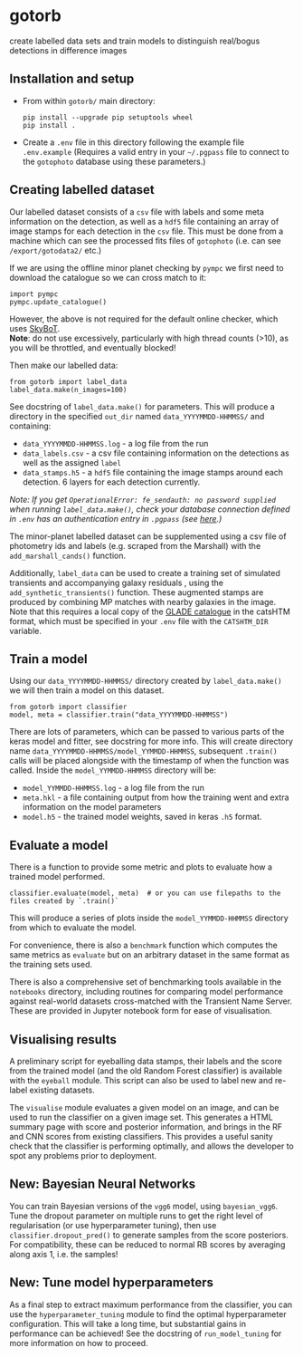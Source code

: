 gotorb
==============

create labelled data sets and train models to distinguish real/bogus detections in difference images

Installation and setup
----------------------

* From within `gotorb/` main directory:
  ```
  pip install --upgrade pip setuptools wheel
  pip install .
  ```

* Create a `.env` file in this directory following the example file `.env.example`
  (Requires a valid entry in your `~/.pgpass` file to connect to the `gotophoto` database 
  using these parameters.)
  
Creating labelled dataset
-------------------------

Our labelled dataset consists of a `csv` file with labels and some meta information on the detection, as well as
a `hdf5` file containing an array of image stamps for each detection in the `csv` file. This must be done from a 
machine which can see the processed fits files of `gotophoto` (i.e. can see `/export/gotodata2/` etc.)

If we are using the offline minor planet checking by `pympc` we first need to download the catalogue so we can 
cross match to it:
```
import pympc
pympc.update_catalogue()
```

However, the above is not required for the default online checker, which uses 
[SkyBoT](http://vo.imcce.fr/webservices/skybot/).  
**Note**: do not use excessively, particularly with high thread counts (>10), as you will be throttled, and eventually blocked!


Then make our labelled data:
```
from gotorb import label_data
label_data.make(n_images=100)
```

See docstring of `label_data.make()` for parameters. This will produce a directory in the specified `out_dir` named
`data_YYYYMMDD-HHMMSS/` and containing:

 * `data_YYYYMMDD-HHMMSS.log` - a log file from the run
 * `data_labels.csv` - a csv file containing information on the detections as well as the assigned `label`
 * `data_stamps.h5` - a `hdf5` file containing the image stamps around each detection. 6 layers for each detection
   currently. 

*Note: If you get `OperationalError: fe_sendauth: no password supplied` when running `label_data.make()`,
check your database connection defined in `.env` has an authentication entry in `.pgpass` 
(see [here](https://www.postgresql.org/docs/9.3/libpq-pgpass.html).)*

The minor-planet labelled dataset can be supplemented using a csv file of photometry ids and labels (e.g. scraped
from the Marshall) with the `add_marshall_cands()` function.

Additionally, `label_data` can be used to create a training set of simulated transients and accompanying galaxy residuals
, using 
the `add_synthetic_transients()` function. These augmented stamps are produced by combining MP matches with nearby
galaxies in the image. Note that this requires a local copy of the [GLADE catalogue](http://glade.elte.hu/Download.html) 
in the catsHTM format, which must be specified in your `.env` file with the `CATSHTM_DIR` variable.

Train a model
-------------

Using our `data_YYYYMMDD-HHMMSS/` directory created by `label_data.make()` we will then train a model on this dataset.

```
from gotorb import classifier
model, meta = classifier.train("data_YYYYMMDD-HHMMSS")
```

There are lots of parameters, which can be passed to various parts of the keras model and fitter, see docstring for
more info. This will create directory name `data_YYYYMMDD-HHMMSS/model_YYMMDD-HHMMSS`, subsequent `.train()` calls
will be placed alongside with the timestamp of when the function was called. Inside the `model_YYMMDD-HHMMSS`
directory will be:

* `model_YYMMDD-HHMMSS.log` - a log file from the run
* `meta.hkl` - a file containing output from how the training went and extra information
  on the model parameters
* `model.h5` - the trained model weights, saved in keras `.h5` format.

Evaluate a model
----------------

There is a function to provide some metric and plots to evaluate how a trained model performed.

```
classifier.evaluate(model, meta)  # or you can use filepaths to the files created by `.train()`
```

This will produce a series of plots inside the `model_YYMMDD-HHMMSS` directory from which to evaluate the model.

For convenience, there is also a `benchmark` function which computes the same metrics as `evaluate` but on an arbitrary 
dataset in the same format as the training sets used.

There is also a comprehensive set of benchmarking tools available in the `notebooks` directory, including routines for 
comparing model performance against real-world datasets cross-matched with the Transient Name Server. These are provided
in Jupyter notebook form for ease of visualisation.

Visualising results
------------------

A preliminary script for eyeballing data stamps, their labels and the score from the trained model (and the old 
Random Forest classifier) is available with the `eyeball` module. This script can also be used to label new and re-label
existing datasets.

The `visualise` module evaluates a given model on an image, and can be used to run the classifier on a given image set.
This generates a HTML summary page with score and posterior information, and brings in the RF and CNN scores from 
existing classifiers.
This provides a useful sanity check that the classifier is performing optimally, and allows the developer to spot any
problems prior to deployment.

New: Bayesian Neural Networks
----------------------
You can train Bayesian versions of the `vgg6` model, using `bayesian_vgg6`. Tune the dropout parameter on
multiple runs to get the right level of regularisation (or use hyperparameter tuning), then use `classifier.dropout_pred()` to generate samples from
the score posteriors. For compatibility, these can be reduced to normal RB scores by averaging along axis 1, i.e.
the samples!

New: Tune model hyperparameters
----------------------
As a final step to extract maximum performance from the classifier, you can use the `hyperparameter_tuning` module to
find the optimal hyperparameter configuration. This will take a long time, but substantial gains in performance can be achieved!
See the docstring of `run_model_tuning` for more information on how to proceed.